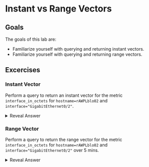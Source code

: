 # Instant vs Range Vectors
## Goals
The goals of this lab are:
* Familiarize yourself with querying and returning instant vectors.
* Familiarize yourself with querying and returning range vectors.

## Excercises
### Instant Vector
Perform a query to return an instant vector for the metric `interface_in_octets` for `hostname=rAWPLblo02` and `interface="GigabitEthernet0/2"`.
<details>
  <summary>Reveal Answer</summary>
  
```
interface_in_octets{hostname="rAWPLblo02",interface="GigabitEthernet0/2"}
```
</details>

### Range Vector
Perform a query to return the range vector for the metric `interface_in_octets` for `hostname=rAWPLblo02` and `interface="GigabitEthernet0/2"` over 5 mins.
<details>
  <summary>Reveal Answer</summary>
  
```
interface_in_octets{hostname="rAWPLblo02",interface="GigabitEthernet0/2"}[5m]
```
</details>

